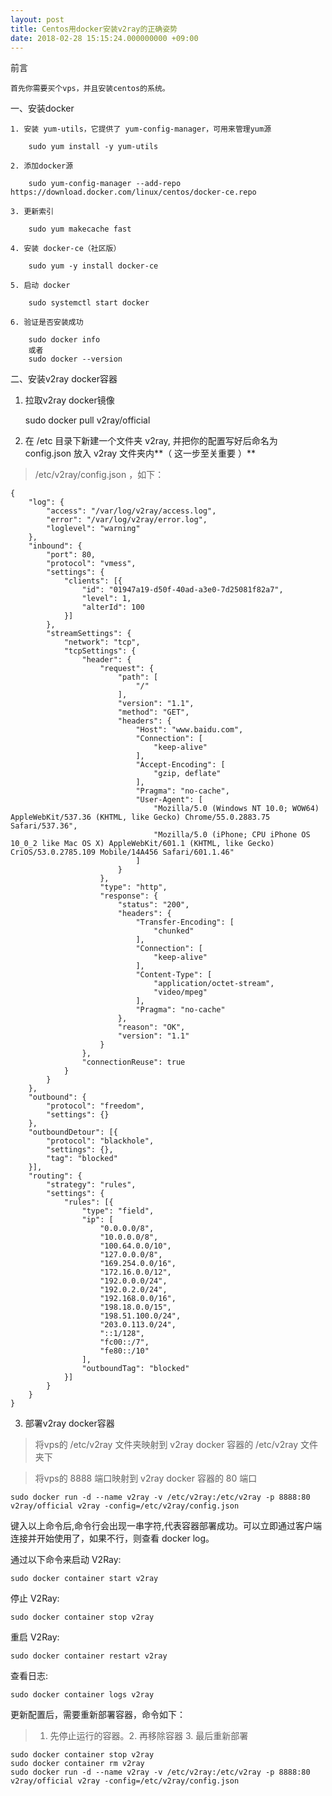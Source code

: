 ```yaml
---
layout: post
title: Centos用docker安装v2ray的正确姿势
date: 2018-02-28 15:15:24.000000000 +09:00
---
```


前言

	首先你需要买个vps，并且安装centos的系统。
	
一、安装docker

	1. 安装 yum-utils，它提供了 yum-config-manager，可用来管理yum源

		sudo yum install -y yum-utils

	2. 添加docker源

		sudo yum-config-manager --add-repo https://download.docker.com/linux/centos/docker-ce.repo

	3. 更新索引

		sudo yum makecache fast

	4. 安装 docker-ce（社区版）

		sudo yum -y install docker-ce

	5. 启动 docker

		sudo systemctl start docker

	6. 验证是否安装成功

		sudo docker info 
		或者
		sudo docker --version
	
二、安装v2ray docker容器

1. 拉取v2ray docker镜像

	sudo docker pull v2ray/official
	
2. 在 /etc 目录下新建一个文件夹 v2ray, 并把你的配置写好后命名为 config.json 放入 v2ray 文件夹内**（ 这一步至关重要 ）**

	
> /etc/v2ray/config.json  ，如下：

	{
		"log": {
			"access": "/var/log/v2ray/access.log",
			"error": "/var/log/v2ray/error.log",
			"loglevel": "warning"
		},
		"inbound": {
			"port": 80,
			"protocol": "vmess",
			"settings": {
				"clients": [{
					"id": "01947a19-d50f-40ad-a3e0-7d25081f82a7",
					"level": 1,
					"alterId": 100
				}]
			},
			"streamSettings": {
				"network": "tcp",
				"tcpSettings": {
					"header": {
						"request": {
							"path": [
								"/"
							],
							"version": "1.1",
							"method": "GET",
							"headers": {
								"Host": "www.baidu.com",
								"Connection": [
									"keep-alive"
								],
								"Accept-Encoding": [
									"gzip, deflate"
								],
								"Pragma": "no-cache",
								"User-Agent": [
									"Mozilla/5.0 (Windows NT 10.0; WOW64) AppleWebKit/537.36 (KHTML, like Gecko) Chrome/55.0.2883.75 Safari/537.36",
									"Mozilla/5.0 (iPhone; CPU iPhone OS 10_0_2 like Mac OS X) AppleWebKit/601.1 (KHTML, like Gecko) CriOS/53.0.2785.109 Mobile/14A456 Safari/601.1.46"
								]
							}
						},
						"type": "http",
						"response": {
							"status": "200",
							"headers": {
								"Transfer-Encoding": [
									"chunked"
								],
								"Connection": [
									"keep-alive"
								],
								"Content-Type": [
									"application/octet-stream",
									"video/mpeg"
								],
								"Pragma": "no-cache"
							},
							"reason": "OK",
							"version": "1.1"
						}
					},
					"connectionReuse": true
				}
			}
		},
		"outbound": {
			"protocol": "freedom",
			"settings": {}
		},
		"outboundDetour": [{
			"protocol": "blackhole",
			"settings": {},
			"tag": "blocked"
		}],
		"routing": {
			"strategy": "rules",
			"settings": {
				"rules": [{
					"type": "field",
					"ip": [
						"0.0.0.0/8",
						"10.0.0.0/8",
						"100.64.0.0/10",
						"127.0.0.0/8",
						"169.254.0.0/16",
						"172.16.0.0/12",
						"192.0.0.0/24",
						"192.0.2.0/24",
						"192.168.0.0/16",
						"198.18.0.0/15",
						"198.51.100.0/24",
						"203.0.113.0/24",
						"::1/128",
						"fc00::/7",
						"fe80::/10"
					],
					"outboundTag": "blocked"
				}]
			}
		}
	}
	
3. 部署v2ray docker容器

> 将vps的 /etc/v2ray 文件夹映射到 v2ray docker 容器的 /etc/v2ray 文件夹下

> 将vps的 8888 端口映射到 v2ray docker 容器的 80 端口

	sudo docker run -d --name v2ray -v /etc/v2ray:/etc/v2ray -p 8888:80 v2ray/official v2ray -config=/etc/v2ray/config.json
	
键入以上命令后,命令行会出现一串字符,代表容器部署成功。可以立即通过客户端连接并开始使用了，如果不行，则查看 docker log。

通过以下命令来启动 V2Ray:

	sudo docker container start v2ray
	
停止 V2Ray:

	sudo docker container stop v2ray
	
重启 V2Ray:

	sudo docker container restart v2ray
	
查看日志:

	sudo docker container logs v2ray
	
更新配置后，需要重新部署容器，命令如下：

> 1. 先停止运行的容器。2. 再移除容器 3. 最后重新部署


	sudo docker container stop v2ray
	sudo docker container rm v2ray
	sudo docker run -d --name v2ray -v /etc/v2ray:/etc/v2ray -p 8888:80 v2ray/official v2ray -config=/etc/v2ray/config.json
